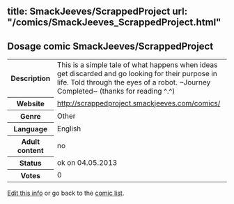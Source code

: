 title: SmackJeeves/ScrappedProject
url: "/comics/SmackJeeves_ScrappedProject.html"
---
Dosage comic SmackJeeves/ScrappedProject
-----------------------------------------

<p id="msg"></p>
<script type="text/javascript">
if (window.location.search === '?edit_info_mail=sent_ok') {
  var elem = document.getElementById("msg");
  elem.innerHTML = 'Edited information sucessfully sent for review, which is usually done daily. Thanks!';
  elem.className = 'ok';
}
</script>
<table class="comicinfo">
<tr>
<th>Description</th><td>This is a simple tale of what happens when ideas get discarded and go looking for their purpose in life. Told through the eyes of a robot. ~Journey Completed~ (thanks for reading ^.^)</td>
</tr>
<tr>
<th>Website</th><td><a href="http://scrappedproject.smackjeeves.com/comics/">http://scrappedproject.smackjeeves.com/comics/</a></td>
</tr>
<tr>
<th>Genre</th><td>Other</td>
</tr>
<tr>
<th>Language</th><td>English</td>
</tr>
<tr>
<th>Adult content</th><td>no</td>
</tr>
<tr>
<th>Status</th><td>ok on 04.05.2013</td>
</tr>
<tr>
<th>Votes</th><td>0</td>
</tr>
</table>

[Edit this info](SmackJeeves_ScrappedProject_edit.html) or go back to the [comic list](../comic-index.html).
